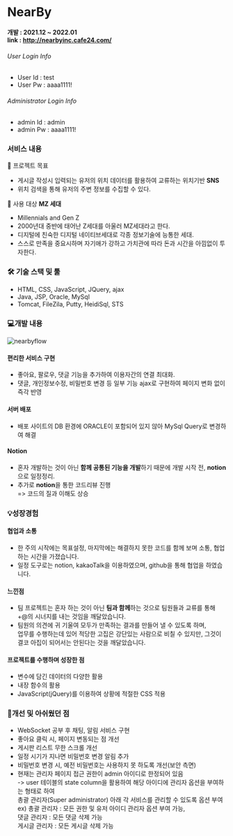 # NearBy

**개발 : 2021.12 ~ 2022.01** <br>
**link : http://nearbyinc.cafe24.com/**
###### User Login Info
* User Id : test
* User Pw : aaaa1111!
###### Administrator Login Info
* admin Id : admin
* admin Pw : aaaa1111!

### 서비스 내용
👀 프로젝트 목표
* 게시글 작성시 입력되는 유저의 위치 데이터를 활용하여 교류하는 위치기반 **SNS**
* 위치 검색을 통해 유저의 주변 정보를 수집할 수 있다.

👀 사용 대상
**MZ 세대**
  * Millennials and Gen Z
  * 2000년대 중반에 태어난 Z세대를 아울러 MZ세대라고 한다.
  * 디지털에 친숙한 디지털 네이티브세대로 각종 정보기술에 능통한 세대.
  * 스스로 만족을 중요시하며 자기애가 강하고 가치관에 따라 돈과 시간을 아낌없이 투자한다.

### 🛠 기술 스택 및 툴
* HTML, CSS, JavaScript, JQuery, ajax
* Java, JSP, Oracle, MySql
* Tomcat, FileZila, Putty, HeidiSql, STS

### 💻개발 내용


<img src="https://s3.us-west-2.amazonaws.com/secure.notion-static.com/59540447-6001-4cf1-962f-4930e2df25f6/20220314_090339.png?X-Amz-Algorithm=AWS4-HMAC-SHA256&X-Amz-Content-Sha256=UNSIGNED-PAYLOAD&X-Amz-Credential=AKIAT73L2G45EIPT3X45%2F20220320%2Fus-west-2%2Fs3%2Faws4_request&X-Amz-Date=20220320T045054Z&X-Amz-Expires=86400&X-Amz-Signature=00ef6b82c13998b1e20dbdb191466ca2eacc8702f4d139f2ae4852c230afcce1&X-Amz-SignedHeaders=host&response-content-disposition=filename%20%3D%2220220314_090339.png%22&x-id=GetObject" title="nearbyflow" />


#### 편리한 서비스 구현
* 좋아요, 팔로우, 댓글 기능을 추가하여 이용자간의 연결 최대화.
* 댓글, 개인정보수정, 비밀번호 변경 등 일부 기능 ajax로 구현하여 페이지 변화 없이 즉각 반영

#### 서버 배포
* 배포 사이트의 DB 환경에 ORACLE이 포함되어 있지 않아 MySql Query로 변경하여 해결

#### Notion
* 혼자 개발하는 것이 아닌 **함께 공통된 기능을 개발**하기 때문에 개발 시작 전, **notion**으로 일정정리.
* 추가로 **notion**을 통한 코드리뷰 진행 <br>
  => 코드의 질과 이해도 상승
  
### 💡성장경험
#### 협업과 소통
* 한 주의 시작에는 목표설정, 마지막에는 해결하지 못한 코드를 함께 보며 소통, 협업하는 시간을 가졌습니다.
* 일정 도구로는 notion, kakaoTalk을 이용하였으며, github을 통해 협업을 하였습니다.

#### 느낀점
* 팀 프로젝트는 혼자 하는 것이 아닌 **팀과 함께**하는 것으로 팀원들과 교류를 통해 +@의 시너지를 내는 것임을 깨달았습니다.
* 팀원의 의견에 귀 기울여 모두가 만족하는 결과를 만들어 낼 수 있도록 하며,<br>
  업무를 수행하는데 있어 적당한 고집은 강단있는 사람으로 비칠 수 있지만, 그것이 결코 아집이 되어서는 안된다는 것을 깨달았습니다.
  
#### 프로젝트를 수행하며 성장한 점
* 변수에 담긴 데이터의 다양한 활용
* 내장 함수의 활용
* JavaScript(jQuery)를 이용하여 상황에 적절한 CSS 적용

### 📌개선 및 아쉬웠던 점
* WebSocket 공부 후 채팅, 알림 서비스 구현
* 좋아요 클릭 시, 페이지 변동되는 점 개선
* 게시판 리스트 무한 스크롤 개선
* 일정 시기가 지나면 비밀번호 변경 알림 추가
* 비밀번호 변경 시, 예전 비밀번호는 사용하지 못 하도록 개선(보안 측면)
* 현재는 관리자 페이지 접근 권한이 admin 아이디로 한정되어 있음 <br>
-> user 테이블의 state column을 활용하여 해당 아이디에 관리자 옵션을 부여하는 형태로 하여 <br> 
   총괄 관리자(Super administrator) 아래 각 서비스를 관리할 수 있도록 옵션 부여 <br>
ex) 총괄 관리자 : 모든 권한 및 유저 아이디 관리자 옵션 부여 가능, <br>
    댓글 관리자 : 모든 댓글 삭제 가능 <br>
    게시글 관리자 : 모든 게시글 삭제 가능 <br>
